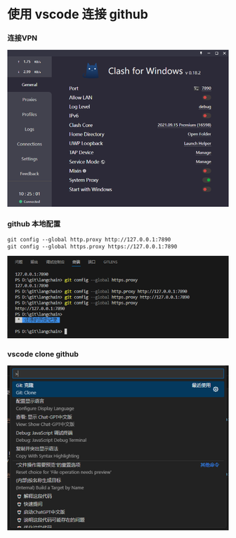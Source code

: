 # 使用 vscode 连接 github 
### 连接VPN
<img src="https://github.com/huangxl-github/langchain/blob/main/doc/images/vscode_github/001.png" style="width:700px;height:auto;">

### github 本地配置

```
git config --global http.proxy http://127.0.0.1:7890
git config --global https.proxy https://127.0.0.1:7890
```
<img src="https://github.com/huangxl-github/langchain/blob/main/doc/images/vscode_github/002.png" style="width:700px;height:auto;">

### vscode clone github
<img src="https://github.com/huangxl-github/langchain/blob/main/doc/images/vscode_github/004.png" style="width:700px;height:auto;">